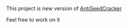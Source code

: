 This project is new version of [AntiSeedCracker](https://www.spigotmc.org/resources/antiseedcracker-1-15-1-16-x.81495/)

Feel free to work on it